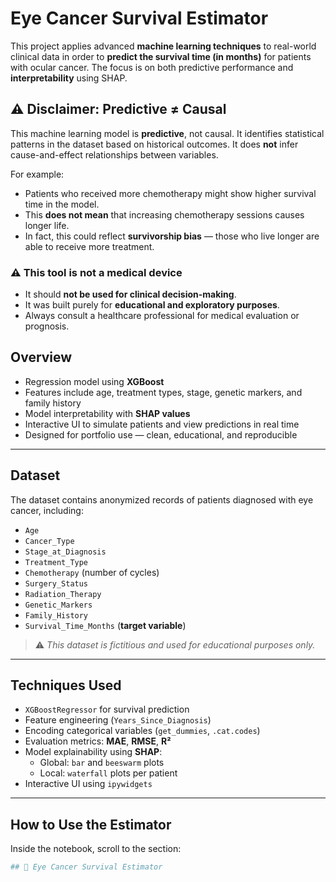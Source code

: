 # Eye Cancer Survival Estimator

This project applies advanced **machine learning techniques** to real-world clinical data in order to **predict the survival time (in months)** for patients with ocular cancer. The focus is on both predictive performance and **interpretability** using SHAP.

## ⚠️ Disclaimer: Predictive ≠ Causal

This machine learning model is **predictive**, not causal. It identifies statistical patterns in the dataset based on historical outcomes. It does **not** infer cause-and-effect relationships between variables.

For example:

- Patients who received more chemotherapy might show higher survival time in the model.
- This **does not mean** that increasing chemotherapy sessions causes longer life.
- In fact, this could reflect **survivorship bias** — those who live longer are able to receive more treatment.

### ⚠️ This tool is not a medical device

- It should **not be used for clinical decision-making**.
- It was built purely for **educational and exploratory purposes**.
- Always consult a healthcare professional for medical evaluation or prognosis.


## Overview

- Regression model using **XGBoost**
- Features include age, treatment types, stage, genetic markers, and family history
- Model interpretability with **SHAP values**
- Interactive UI to simulate patients and view predictions in real time
- Designed for portfolio use — clean, educational, and reproducible

---

## Dataset

The dataset contains anonymized records of patients diagnosed with eye cancer, including:

- `Age`
- `Cancer_Type`
- `Stage_at_Diagnosis`
- `Treatment_Type`
- `Chemotherapy` (number of cycles)
- `Surgery_Status`
- `Radiation_Therapy`
- `Genetic_Markers`
- `Family_History`
- `Survival_Time_Months` (**target variable**)

> ⚠️ *This dataset is fictitious and used for educational purposes only.*

---

## Techniques Used

- `XGBoostRegressor` for survival prediction
- Feature engineering (`Years_Since_Diagnosis`)
- Encoding categorical variables (`get_dummies`, `.cat.codes`)
- Evaluation metrics: **MAE**, **RMSE**, **R²**
- Model explainability using **SHAP**:
  - Global: `bar` and `beeswarm` plots
  - Local: `waterfall` plots per patient
- Interactive UI using `ipywidgets`

---

## How to Use the Estimator

Inside the notebook, scroll to the section:

```python
## 🧠 Eye Cancer Survival Estimator
